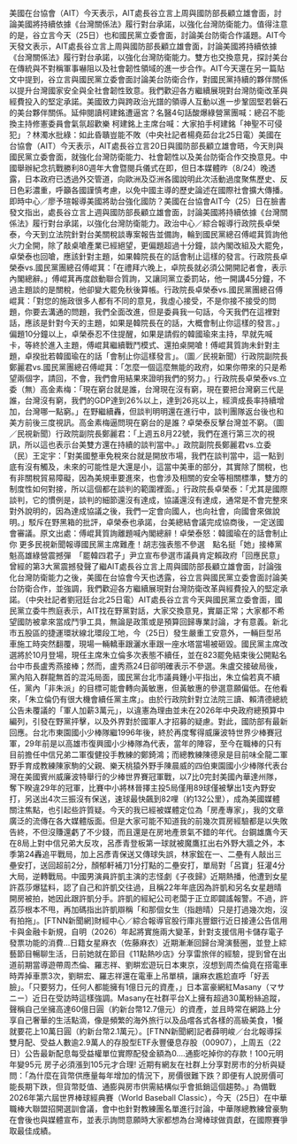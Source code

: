 美國在台協會（AIT）今天表示，AIT處長谷立言上周與國防部長顧立雄會面，討論美國將持續依據《台灣關係法》履行對台承諾，以強化台灣防衛能力。值得注意的是，谷立言今天（25日）也和國民黨立委會面，討論美台防衛合作議題。AIT今天發文表示，AIT處長谷立言上周與國防部長顧立雄會面，討論美國將持續依據《台灣關係法》履行對台承諾，以強化台灣防衛能力。雙方也交換意見，探討美台在傳統與不對稱軍事嚇阻以及社會韌性領域的進一步合作。AIT今天還在另一篇貼文中提到，谷立言與國民黨立委會面討論美台防衛合作，對國民黨持續的夥伴關係以提升台灣國家安全與全社會韌性致意。我們歡迎各方繼續展現對台灣防衛改革與經費投入的堅定承諾。美國致力與跨政治光譜的領導人互動以進一步鞏固堅若磐石的美台夥伴關係。延伸閱讀柯建銘遭逼宮？名醫4句話酸爆綠營黨團喊：總召不能換主持修憲委員會氣氛超歡樂 柯建銘上主席台喊：大家拍手柯建銘「神聖不可侵犯」？林濁水批綠：如此昏聵豈能不敗（中央社記者楊堯茹台北25日電）美國在台協會（AIT）今天表示，AIT處長谷立言20日與國防部長顧立雄會晤，今天則與國民黨立委會面，就強化台灣防衛能力、社會韌性以及美台防衛合作交換意見。中國舉辦紀念抗戰勝利80週年大會暨閱兵儀式在即，但日本媒體昨（8/24）晚透露，日本政府已透過外交管道，向歐洲及亞洲各國說明此次活動過度聚焦歷史、反日色彩濃重，呼籲各國謹慎考慮，以免中國主導的歷史論述在國際社會擴大傳播。即時中心／廖予瑄報導美國將助台強化國防？美國在台協會AIT今（25）日在臉書發文指出，處長谷立言上週與國防部長顧立雄會面，討論美國將持續依據《台灣關係法》履行對台承諾，以強化台灣防衛能力。政治中心／綜合報導行政院長卓榮泰，今天到立法院針對台美關稅談專案報告並備詢，輪到國民黨總召傅崐萁質詢他火力全開，除了敲桌嗆產業已經絕望，更偏題超過十分鐘，談內閣改組及大罷免，卓榮泰也回嗆，應該針對主題，如果韓院長在的話會制止這樣的發言。行政院長卓榮泰vs.國民黨團總召傅崐萁：「在禮拜六晚上，卓院長就必須公開開記者會，表示內閣總辭。」傅崐萁再度啟動聯合質詢，又讓同黨立委罰站，他一開講45分鐘，不過主題談的是關稅，他卻變大罷免秋後算帳。行政院長卓榮泰vs.國民黨團總召傅崐萁：「對您的施政很多人都有不同的意見，我虛心接受，不是你接不接受的問題，你要去溝通的問題，我們全面改進，但是委員我一句話，今天我們在這裡對話，應該是針對今天的主題，如果是韓院長在的話，大概會制止你這樣的發言。」偏題10分鐘以上，卓榮泰忍不住提醒，如果是請假的韓國瑜來主持，早就先喊卡，等終於進入主題，傅崐萁繼續戰鬥模式、還拍桌開嗆！傅崐萁質詢未針對主題，卓揆批若韓國瑜在的話「會制止你這樣發言」。（圖／民視新聞）行政院副院長鄭麗君vs.國民黨團總召傅崐萁：「怎麼一個這麼無能的政府，如果你帶來的只是希望兩個字，請回，不會，我們會用結果來證明我們的努力。」行政院長卓榮泰vs.立委（無）高金素梅：「現在窮台就是誰，台灣現在沒有窮，現在要把台灣窮三代是誰，台灣沒有窮，我們的GDP達到26%以上，達到26兆以上，經濟成長率持續增加，台灣哪一點窮。」在野繼續轟，但談判明明還在進行中，談判團隊返台後也和美方前後三度視訊。高金素梅逼問現在窮台的是誰？卓榮泰反擊台灣並不窮。（圖／民視新聞）行政院副院長鄭麗君：「上週五8月22號，我們在進行第三次的視訊，所以這也表示台美雙方還在持續的談判當中。」政院副院長鄭麗君vs.立委（民）王定宇：「對美國整車免稅來台就是開放市場，我們在談判當中，這一點到底有沒有觸及，未來的可能性是大還是小，這當中美車的部分，其實除了關稅，也有非關稅貿易障礙，因為美規車要進來，也會涉及相關的安全等相關標準，雙方的制度性如何對接，所以這個都在談判的範圍裡面。」行政院長卓榮泰：「尤其是國際談判，它的慣例是，談判的細節還沒有達成，協議還沒有達成，通常是不會完整來對外說明的，因為達成協議之後，我們一定會向國人，也向社會，向國會來做說明。」駁斥在野黑箱的批評，卓榮泰也承諾，台美總結會議完成協商後，一定送國會審議。原文出處：傅崐萁質詢離題喊內閣總辭！卓榮泰怒：韓國瑜在的話會制止你 更多民視新聞報導國民黨主席難產！胡志強表態不參選　點名挺「她」接棒黨魁高雄綠營震撼彈　「罷韓四君子」尹立宣布參選市議員肯定賴政府「回應民意」　曾經的第3大黨震撼發聲了繼AIT處長谷立言上周與國防部長顧立雄會面，討論強化台灣防衛能力之後，美國在台協會今天也透露，谷立言與國民黨立委會面討論美台防衛合作，並強調，我們歡迎各方繼續展現對台灣防衛改革與經費投入的堅定承諾。（中央社記者劉冠廷台北25日電）AIT處長谷立言今天與國民黨立委會面，國民黨立委牛煦庭表示，AIT找在野黨對話，大家交換意見，實屬正常；大家都不希望國防被拿來當成鬥爭工具，無論是政策或是預算回歸專業討論，才有意義。新北市五股區的捷運環狀線北環段工地，今（25日）發生嚴重工安意外，一輛巨型吊車施工時突然翻覆，現場一輛轎車跟灑水車跟一座水塔當場被砸毀。國民黨主席改選將於10月登場，現任主席朱立倫多次表態不續任，並在823罷免結束後公開點名台中市長盧秀燕接棒；然而，盧秀燕24日卻明確表示不參選。朱盧交接破局後，黨內陷入群龍無首的混沌局面，國民黨台北市議員鍾小平指出，朱立倫若真不續任，黨內「非朱派」的目標可能會轉向黃敏惠，但黃敏惠的參選意願偏低。在他看來，「朱立倫仍有很大機會續任黨主席」。由於行政院針對立法院三讀、賴清德總統公告未覆議的「軍人加薪3萬元」，以違憲為理由並未在2026年中央政府總預算中編列，引發在野黨抨擊，以及外界對於國軍人才招募的疑慮。對此，國防部有最新回應。台北市東園國小少棒隊繼1996年後，終於再度奪得威廉波特世界少棒賽冠軍，29年前是以高雄市復興國小少棒隊為代表，當年的陣容，至今在職棒的只有目前擔任中信兄弟二軍復健投手教練的鄭錡鴻；而總教練陳德泉是目前味全龍二軍野手育成教練陳家駒的父親、樂天桃猿外野手陳晨威的四伯東園國小少棒隊代表台灣在美國賓州威廉波特舉行的少棒世界賽冠軍戰，以7比0完封美國內華達州隊，奪下睽違29年的冠軍，比賽中小將林晉擇主投5局僅用89球僅被擊出1支內野安打，另送出4次三振沒有保送，速球最快飆到82哩（約132公里），成為美國媒體關注焦點，也引起些許質疑。今天的我已經被媒體定位為「房產專家」，我的文章廣泛的流傳在各大媒體版面。但是大家可能不知道我的前幾次買房經驗都是以失敗告終，不但沒賺還虧了不少錢，而且還是在房地產景氣不錯的年代。台鋼雄鷹今天在8局上對中信兄弟大反攻，呂彥青登板第一球就被魔鷹扛出右外野大牆之外，本季第24轟追平戰局，加上呂彥青保送又傳球失誤，林家鋐在一、二壘有人敲出三壘安打，送回超前2分，顏郁軒補刀1分打點的二壘安打，單局對「呂寶」狂灌4分大局，逆轉戰局。中國男演員許凱主演的志怪劇《子夜歸》近期熱播，他遭到女星許荔莎爆猛料，認了自己和許凱交往過，且稱22年年底因為許凱和另名女星趙晴開房被拍，她因此跟許凱分手。許凱的經紀公司老闆于正立即闢謠報警。不過，許荔莎根本不甩，再加碼指出許凱辯稱「和那個女生（指趙晴）只是打過幾次炮，沒有拍拖」。[FTNN新聞網]財經中心／綜合報導官股行庫兆豐銀行近日接連公告信用卡與金融卡新規，自明（2026）年起將實施兩大變革，針對支援信用卡儲存電子發票功能的消費...日籍女星麻衣（佐藤麻衣）近期漸漸回歸台灣演藝圈，並登上綜藝節目暢聊生活，日前她就在節目《11點熱吵店》分享雷旅伴的經驗，提到曾在出道前期當導遊帶周杰倫、羅志祥、劉畊宏遊玩日本東京，沒想到周杰倫竟在搭電車時弄掉車票3次，劉畊宏、羅志祥還在電車上吊單槓，讓麻衣尷尬直呼「好丟臉」。「只要努力，任何人都能擁有1億日元的資產，」日本富豪網紅Masany（マサニー）近日在受訪時這樣強調。Masany在社群平台X上擁有超過30萬粉絲追蹤，聲稱自己坐擁高達60億日圓（約新台幣12.7億元）的資產，並且時常在網路上分享自己奢華的生活點滴，像是頻繁的海外旅行以及品嚐各式各樣的高級美食，1餐就要花上10萬日圓（約新台幣2.1萬元）。[FTNN新聞網]記者薛明峻／台北報導採雙月配、受益人數逾2.9萬人的存股型ETF永豐優息存股（00907），上周五（22日）公告最新配息每受益權單位實際配發金額為0....通膨吃掉你的存款！100元明年變95元 房子必須漲到105元才合理!
近期有網友在社群上分享對房市的分析與疑問：「為什麼在貨幣供應量每年增加的情況下，房價很難下跌？即便有人說房價可能長期下跌，但貨幣貶值、通膨與房市供需結構似乎會抵銷這個趨勢。」為備戰2026年第六屆世界棒球經典賽（World Baseball Classic），今天（25日）在中華職棒大聯盟招開選訓會議，會中也針對教練團名單進行討論，中華隊總教練曾豪駒在會後也與媒體宣布，並表示詢問意願時大家都想為台灣棒球做貢獻，在國際賽爭取最佳成績。